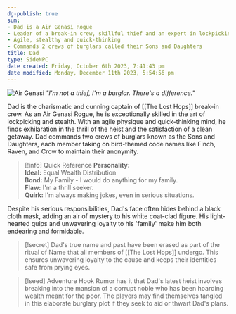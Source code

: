 ```yaml
---
dg-publish: true
sum:
- Dad is a Air Genasi Rogue
- Leader of a break-in crew, skillful thief and an expert in lockpicking
- Agile, stealthy and quick-thinking
- Commands 2 crews of burglars called their Sons and Daughters
title: Dad
type: SideNPC
date created: Friday, October 6th 2023, 7:41:43 pm
date modified: Monday, December 11th 2023, 5:54:56 pm
---
```


![Air Genasi](_Airgenassi.png)
_"I'm not a thief, I'm a burglar. There's a difference."_


Dad is the charismatic and cunning captain of [[The Lost Hops]] break-in crew. As an Air Genasi Rogue, he is exceptionally skilled in the art of lockpicking and stealth. With an agile physique and quick-thinking mind, he finds exhilaration in the thrill of the heist and the satisfaction of a clean getaway. Dad commands two crews of burglars known as the Sons and Daughters, each member taking on bird-themed code names like Finch, Raven, and Crow to maintain their anonymity.

> [!info] Quick Reference
> **Personality:**  
> **Ideal:** Equal Wealth Distribution  
> **Bond:** My Family - I would do anything for my family.  
> **Flaw:** I'm a thrill seeker.  
> **Quirk:** I'm always making jokes, even in serious situations.  



Despite his serious responsibilities, Dad's face often hides behind a black cloth mask, adding an air of mystery to his white coat-clad figure. His light-hearted quips and unwavering loyalty to his 'family' make him both endearing and formidable.

> [!secret] 
> Dad's true name and past have been erased as part of the ritual of Name that all members of [[The Lost Hops]] undergo. This ensures unwavering loyalty to the cause and keeps their identities safe from prying eyes.

> [!seed] Adventure Hook
> Rumor has it that Dad's latest heist involves breaking into the mansion of a corrupt noble who has been hoarding wealth meant for the poor. The players may find themselves tangled in this elaborate burglary plot if they seek to aid or thwart Dad's plans.
